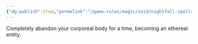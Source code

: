 ```yaml
---
{"dg-publish":true,"permalink":"/game-rules/magic/void/nightfall-spells/ghostform/"}
---
```


Completely abandon your corporeal body for a time, becoming an ethereal entity.